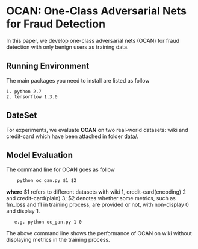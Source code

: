 
# OCAN: One-Class Adversarial Nets for Fraud Detection

In this paper, we develop one-class adversarial nets (OCAN) for fraud detection with only benign users as training data. 

## Running Environment

The main packages you need to install are listed as follow

```
1. python 2.7 
2. tensorflow 1.3.0
```

## DateSet

For experiments, we evaluate **OCAN** on two real-world datasets: wiki and credit-card which have been attached in folder [data/](https://github.com/PanpanZheng/OCAN/tree/master/data).

## Model Evaluation

The command line for OCAN goes as follow

```
    python oc_gan.py $1 $2
```
**where** $1 refers to different datasets with wiki 1, credit-card(encoding) 2 and credit-card(plain) 3; $2 denotes whether some metrics, such as fm_loss and f1 in training process, are provided or not, with non-display 0 and display 1.


```
   e.g. python oc_gan.py 1 0 
```
The above command line shows the performance of OCAN on wiki without displaying metrics in the training process.

